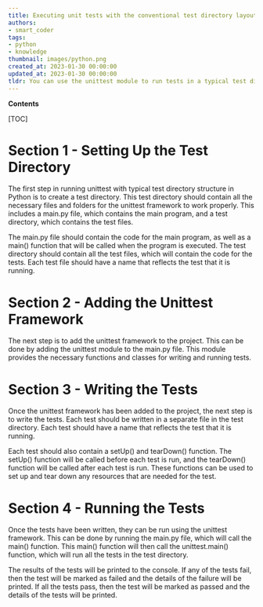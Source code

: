 ```yaml
---
title: Executing unit tests with the conventional test directory layout
authors:
- smart_coder
tags:
- python
- knowledge
thumbnail: images/python.png
created_at: 2023-01-30 00:00:00
updated_at: 2023-01-30 00:00:00
tldr: You can use the unittest module to run tests in a typical test directory structure in Python.
---
```


**Contents**

[TOC]

# Section 1 - Setting Up the Test Directory

The first step in running unittest with typical test directory structure in Python is to create a test directory. This test directory should contain all the necessary files and folders for the unittest framework to work properly. This includes a main.py file, which contains the main program, and a test directory, which contains the test files.

The main.py file should contain the code for the main program, as well as a main() function that will be called when the program is executed. The test directory should contain all the test files, which will contain the code for the tests. Each test file should have a name that reflects the test that it is running.

# Section 2 - Adding the Unittest Framework

The next step is to add the unittest framework to the project. This can be done by adding the unittest module to the main.py file. This module provides the necessary functions and classes for writing and running tests.

# Section 3 - Writing the Tests

Once the unittest framework has been added to the project, the next step is to write the tests. Each test should be written in a separate file in the test directory. Each test should have a name that reflects the test that it is running.

Each test should also contain a setUp() and tearDown() function. The setUp() function will be called before each test is run, and the tearDown() function will be called after each test is run. These functions can be used to set up and tear down any resources that are needed for the test.

# Section 4 - Running the Tests

Once the tests have been written, they can be run using the unittest framework. This can be done by running the main.py file, which will call the main() function. This main() function will then call the unittest.main() function, which will run all the tests in the test directory.

The results of the tests will be printed to the console. If any of the tests fail, then the test will be marked as failed and the details of the failure will be printed. If all the tests pass, then the test will be marked as passed and the details of the tests will be printed.
